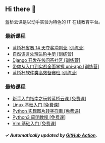 ## Hi there 👋

蓝桥云课是以动手实验为特色的 IT 在线教育平台。

### 最新课程

<!-- LATEST:START -->
- [蓝桥杯省赛 14 天夺奖冲刺营 [训练营]](https://www.lanqiao.cn/courses/3993/)
- [自然语言处理进阶手册 [训练营]](https://www.lanqiao.cn/courses/3382/)
- [Django 开发在线问答社区 [训练营]](https://www.lanqiao.cn/courses/4069/)
- [带你从入门到实战全面掌握 uni-app [训练营]](https://www.lanqiao.cn/courses/4715/)
- [蓝桥杯软件类高效备赛班 [训练营]](https://www.lanqiao.cn/courses/4493/)
<!-- LATEST:END -->

### 最热课程

<!-- HOTEST:START -->
- [新手入门指南之玩转蓝桥云课 [免费课]](https://www.lanqiao.cn/courses/63/)
- [Linux 基础入门 [免费课]](https://www.lanqiao.cn/courses/1/)
- [Python 实现图片转字符画 [免费课]](https://www.lanqiao.cn/courses/370/)
- [Python3 简明教程 [免费课]](https://www.lanqiao.cn/courses/596/)
- [Vim 基础入门 [免费课]](https://www.lanqiao.cn/courses/2/)
<!-- HOTEST:END -->

##### ✓ Automatically updated by [GitHub Action](https://github.com/lanqiao-courses/.github/actions/workflows/update.yml).
